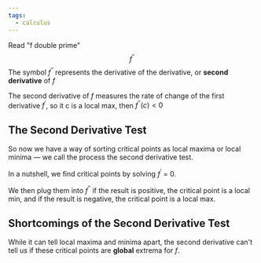 ```yaml
---
tags:
  - calculus
---
```


Read "f double prime"
$$
f^{''}
$$
The symbol $f^{''}$ represents the derivative of the derivative, or **second derivative** of $f$

The second derivative of $f$ measures the rate of change of the first derivative $f^{'}$, so it c is a local max, then $f^{''}(c) <0$


## The Second Derivative Test 
So now we have a way of sorting critical points as local maxima or local minima — we call the process the second derivative test. 

In a nutshell, we find critical points by solving $f^{'}$ = 0.

We then plug them into $f^{''}$ if the result is positive, the critical point is a local min, and if the result is negative, the critical point is a local max.

## Shortcomings of the Second Derivative Test
While it can tell local maxima and minima apart, the second derivative can't tell us if these critical points are **global** extrema for $f$.

